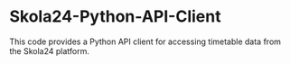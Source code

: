 # Skola24-Python-API-Client
 This code provides a Python API client for accessing timetable data from the Skola24 platform.
